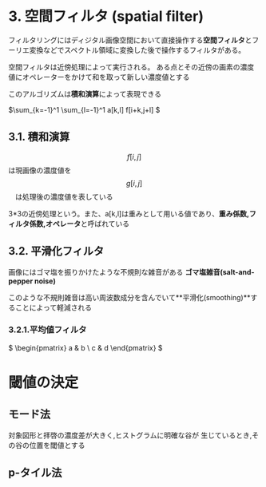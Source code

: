# 3. 空間フィルタ (spatial filter)

フィルタリングにはディジタル画像空間において直接操作する**空間フィルタ**とフーリエ変換などでスペクトル領域に変換した後で操作するフィルタがある。

空間フィルタは近傍処理によって実行される。
ある点とその近傍の画素の濃度値にオペレーターをかけて和を取って新しい濃度値とする

このアルゴリズムは**積和演算**によって表現できる

$\sum_{k=-1}^1 \sum_{l=-1}^1 a[k,l] f[i+k,j+l] $

## 3.1. 積和演算

$$ f[i,j] $$ は現画像の濃度値を $$ g[i,j] $$　は処理後の濃度値を表している

3*3の近傍処理という。また、a[k,l]は重みとして用いる値であり、**重み係数,フィルタ係数,オペレータ**と呼ばれている


## 3.2. 平滑化フィルタ

画像にはゴマ塩を振りかけたような不規則な雑音がある
**ゴマ塩雑音(salt-and-pepper noise)**

このような不規則雑音は高い周波数成分を含んでいて**平滑化(smoothing)**することによって軽減される

### 3.2.1.平均値フィルタ

$ \begin{pmatrix}
a & b \\
c & d
\end{pmatrix}
$

# 閾値の決定

## モード法
対象図形と拝啓の濃度差が大きく,ヒストグラムに明確な谷が
生じているとき,その谷の位置を閾値とする

## p-タイル法

